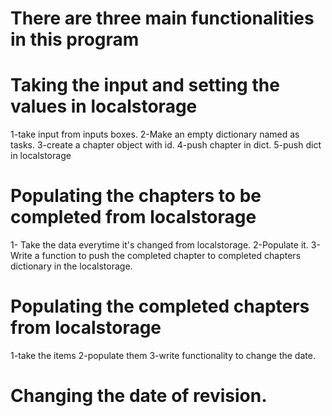# There are three main functionalities in this program

# Taking the input and setting the values in localstorage

1-take input from inputs boxes.
2-Make an empty dictionary named as tasks.
3-create a chapter object with id.
4-push chapter in dict.
5-push dict in localstorage

# Populating the chapters to be completed from localstorage

1- Take the data everytime it's changed from localstorage.
2-Populate it.
3-Write a function to push the completed chapter to completed chapters dictionary in the localstorage.

# Populating the completed chapters from localstorage

1-take the items
2-populate them
3-write functionality to change the date.

# Changing the date of revision.
